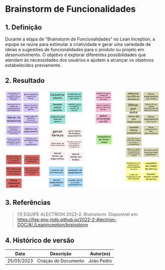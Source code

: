 # Brainstorm de Funcionalidades

## 1. Definição

Durante a etapa de "Brainstorm de Funcionalidades" no Lean Inception, a equipe se reúne para estimular a criatividade e gerar uma variedade de ideias e sugestões de funcionalidades para o produto ou projeto em desenvolvimento. O objetivo é explorar diferentes possibilidades que atendam às necessidades dos usuários e ajudem a alcançar os objetivos estabelecidos previamente.

## 2. Resultado

![Brainstorm](../../assets/lean-inception/brainstorm.png)

## 3. Referências

> [1] EQUIPE ALECTRION 2022-2. Brainstorm. Disponível em: https://fga-eps-mds.github.io/2022-2-Alectrion-DOC/#/./Leaninception/brainstorm


## 4. Histórico de versão

|**Data**|**Descrição**|**Autor(es)**|
|--------|-------------|--------------|
|25/05/2023| Criação do Documento | João Pedro |

